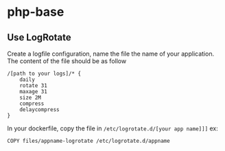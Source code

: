 # php-base

## Use LogRotate
Create a logfile configuration, name the file the name of your application.
The content of the file should be as follow
```
/[path to your logs]/* {
    daily
    rotate 31
    maxage 31
    size 2M
    compress
    delaycompress
}
```

In your dockerfile, copy the file in ```/etc/logrotate.d/[your app name]]]```
ex:
```
COPY files/appname-logrotate /etc/logrotate.d/appname
```
